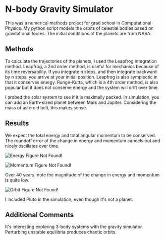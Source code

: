 # N-body Gravity Simulator
This was a numerical methods project for grad school in Computational Physics. My python script models the orbits of celestial bodies based on gravitational forces. The initial conditions of the planets are from NASA. 

## Methods
To calculate the trajectories of the planets, I used the Leapfrog integration method. Leapfrog, a 2nd order method, is useful for mechanics because of its time reversability. If you integrate n steps, and then integrate backward by n steps, you arrive at your initial position. Leapfrog is also symplectic in that it conserves energy. Runge-Kutta, which is a 4th order method, is also popular but it does not conserve energy and the system will drift over time. 

I probed the solar system to see if it is maximally packed. In simulation, you can add an Earth-sized planet between Mars and Jupiter. Considering the mass of asteroid belt, this makes sense. 

## Results
We expect the total energy and total angular momentum to be conserved. The roundoff error of the change in energy and momentum cancels out and nicely oscillates over time. 

![Energy Figure Not Found!](/img/NBodyOrbit40Energy.png)

![Momentum Figure Not Found!](/img/NBodyOrbit40Momentum.png)

Over 40 years, note the magnitude of the change in energy and momentum is quite low. 

![Orbit Figure Not Found!](/img/NBodyOrbit40.png)

I included Pluto in the simulation, even though it's not a planet. 

## Additional Comments
It's interesting exploring 3-body systems with the gravity simulator. Perturbing unstable equilibria produces chaotic orbits. 


